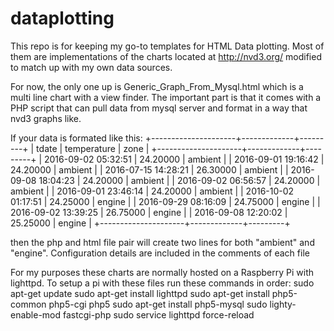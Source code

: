 # dataplotting

This repo is for keeping my go-to templates for HTML Data plotting. Most of them are implementations of the charts located at http://nvd3.org/ modified to match up with my own data sources. 

For now, the only one up is Generic_Graph_From_Mysql.html which is a multi line chart with a view finder. The important part is that it comes with a PHP script that can pull data from mysql server and format in a way that nvd3 graphs like. 


If your data is formated like this: 
+---------------------+-------------+---------+
| tdate               | temperature | zone    |
+---------------------+-------------+---------+
| 2016-09-02 05:32:51 |    24.20000 | ambient |
| 2016-09-01 19:16:42 |    24.20000 | ambient |
| 2016-07-15 14:28:21 |    26.30000 | ambient |
| 2016-09-08 18:04:23 |    24.20000 | ambient |
| 2016-09-02 06:56:57 |    24.20000 | ambient |
| 2016-09-01 23:46:14 |    24.20000 | ambient |
| 2016-10-02 01:17:51 |    24.25000 | engine  |
| 2016-09-29 08:16:09 |    24.75000 | engine  |
| 2016-09-02 13:39:25 |    26.75000 | engine  |
| 2016-09-08 12:20:02 |    25.25000 | engine  |
+---------------------+-------------+---------+

then the php and html file pair will create two lines for both "ambient" and "engine". Configuration details are included in the comments of each file 



For my purposes these charts are normally hosted on a Raspberry Pi with lighttpd. 
To setup a pi with these files run these commands in order:
sudo apt-get update
sudo apt-get install lighttpd
sudo apt-get install php5-common php5-cgi php5
sudo apt-get install php5-mysql
sudo lighty-enable-mod fastcgi-php
sudo service lighttpd force-reload

